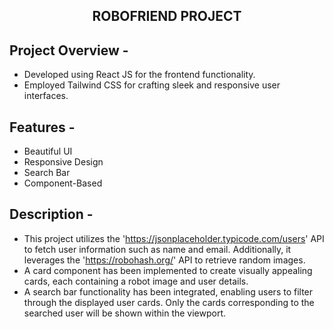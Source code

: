 ## <p align="center">ROBOFRIEND PROJECT</p>

## Project Overview -
- Developed using React JS for the frontend functionality.
- Employed Tailwind CSS for crafting sleek and responsive user interfaces.

## Features -
- Beautiful UI
- Responsive Design
- Search Bar
- Component-Based

  
## Description -
- This project utilizes the 'https://jsonplaceholder.typicode.com/users' API to fetch user information such as name and email.
  Additionally, it leverages the 'https://robohash.org/' API to retrieve random images.
- A card component has been implemented to create visually appealing cards, each containing a robot image and user details.
- A search bar functionality has been integrated, enabling users to filter through the displayed user cards. Only the cards corresponding to 
  the searched user will be shown within the viewport.


